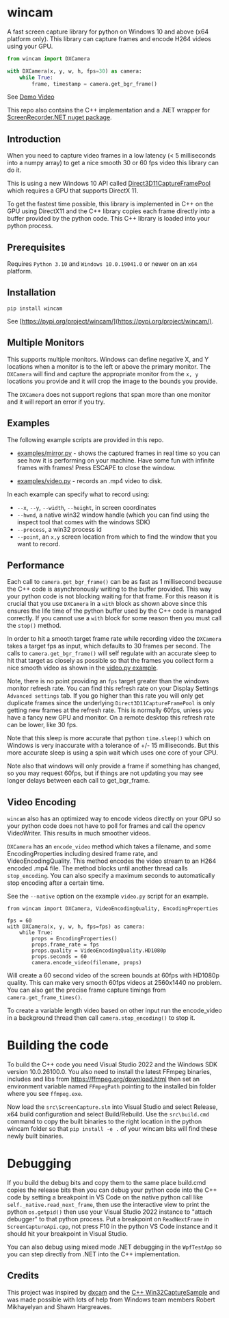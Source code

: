 # wincam

A fast screen capture library for python on Windows 10 and above (x64 platform only).
This library can capture frames and encode H264 videos using your GPU.

```python
from wincam import DXCamera

with DXCamera(x, y, w, h, fps=30) as camera:
    while True:
        frame, timestamp = camera.get_bgr_frame()
```

See [Demo Video](https://youtu.be/og7-3b0bsuo)

This repo also contains the C++ implementation and a .NET wrapper for
[ScreenRecorder.NET nuget package](src/ScreenRecorder.Net/readme.md).

## Introduction

When you need to capture video frames in a low latency (< 5 milliseconds into a numpy array)
to get a nice smooth 30 or 60 fps video this library can do it.

This is using a new Windows 10 API called
[Direct3D11CaptureFramePool](https://learn.microsoft.com/en-us/uwp/api/windows.graphics.capture.direct3d11captureframepool?view=winrt-26100)
which requires a GPU that supports DirectX 11.

To get the fastest time possible, this library is implemented in C++ on the GPU using DirectX11 and the C++ library
copies each frame directly into a buffer provided by the python code. This C++ library is loaded into your python
process.

## Prerequisites

Requires `Python 3.10` and `Windows 10.0.19041.0` or newer on an `x64` platform.

## Installation

```
pip install wincam
```

See [https://pypi.org/project/wincam/](https://pypi.org/project/wincam/).

## Multiple Monitors

This supports multiple monitors. Windows can define negative X, and Y locations when a monitor is to the left or above
the primary monitor. The `DXCamera` will find and capture the appropriate monitor from the `x, y` locations you provide
and it will crop the image to the bounds you provide.

The `DXCamera` does not support regions that span more than one monitor and it will report an error if you try.

## Examples

The following example scripts are provided in this repo.

- [examples/mirror.py](examples/mirror.py) - shows the captured frames in real time so you can see how it is performing
on your machine. Have some fun with infinite frames with frames!  Press ESCAPE to close the window.

- [examples/video.py](examples/video.py) - records an .mp4 video to disk.

In each example can specify what to record using:
- `--x`, `--y`, `--width`, `--height`, in screen coordinates
- `--hwnd`, a native win32 window handle (which you can find using the inspect tool that comes with the windows SDK)
- `--process`, a win32 process id
- `--point`, an `x,y` screen location from which to find the window that you want to record.


## Performance

Each call to `camera.get_bgr_frame()` can be as fast as 1 millisecond because the C++ code is asynchronously writing to
the buffer provided. This way your python code is not blocking waiting for that frame. For this reason it is crucial
that you use `DXCamera` in a `with` block as shown above since this ensures the life time of the python buffer used by
the C++ code is managed correctly. If you cannot use a `with` block for some reason then you must call the `stop()`
method.

In order to hit a smooth target frame rate while recording video the `DXCamera` takes a target fps as input, which
defaults to 30 frames per second. The calls to `camera.get_bgr_frame()` will self regulate with an accurate sleep
to hit that target as closely as possible so that the frames you collect form a nice smooth video as shown in the
[video.py example](examples/video.py).

Note, there is no point providing an `fps` target greater than the windows monitor refresh rate. You can find this
refresh rate on your Display Settings `Advanced settings` tab. If you go higher than this rate you will only get
duplicate frames since the underlying `Direct3D11CaptureFramePool` is only getting new frames at the refresh rate. This
is normally 60fps, unless you have a fancy new GPU and monitor. On a remote desktop this refresh rate can be lower,
like 30 fps.

Note that this sleep is more accurate that python `time.sleep()` which on Windows is very inaccurate with a
tolerance of +/- 15 milliseconds.  But this more accurate sleep is using a spin wait which uses one core of your CPU.

Note also that windows will only provide a frame if something has changed, so you may request 60fps, but if
things are not updating you may see longer delays between each call to get_bgr_frame.

## Video Encoding

`wincam` also has an optimized way to encode videos directly on your GPU so your python code does not have to poll for
frames and call the opencv VideoWriter.  This results in much smoother videos.

`DXCamera` has an `encode_video` method which takes a filename, and some EncodingProperties including desired frame
rate, and VideoEncodingQuality.  This method encodes the video stream to an H264 encoded .mp4 file.  The method blocks
until another thread calls `stop_encoding`.  You can also specify a maximum seconds to automatically stop encoding after
a certain time.

See the `--native` option on the example `video.py` script for an example.

```pyhton
from wincam import DXCamera, VideoEncodingQuality, EncodingProperties

fps = 60
with DXCamera(x, y, w, h, fps=fps) as camera:
    while True:
        props = EncodingProperties()
        props.frame_rate = fps
        props.quality = VideoEncodingQuality.HD1080p
        props.seconds = 60
        camera.encode_video(filename, props)
```

Will create a 60 second video of the screen bounds at 60fps with HD1080p quality. This can make very smooth
60fps videos at 2560x1440 no problem. You can also get the precise frame capture timings from
`camera.get_frame_times()`.

To create a variable length video based on other input run the encode_video in a background thread then call
`camera.stop_encoding()` to stop it.

# Building the code

To build the C++ code you need Visual Studio 2022 and the Windows SDK version 10.0.26100.0.  You also need to install
the latest FFmpeg binaries, includes and libs from https://ffmpeg.org/download.html then set an environment variable
named  `FFmpegPath` pointing to the installed bin folder where you see `ffmpeg.exe`.

Now load the `src\ScreenCapture.sln` into Visual Studio and select Release, x64 build configuration and select
Build/Rebuild.  Use the `src\build.cmd` command to copy the built binaries to the right location in the
python wincam folder so that `pip install -e .` of your wincam bits will find these newly built binaries.

# Debugging

If you build the debug bits and copy them to the same place build.cmd copies the release bits then you can debug your
python code into the C++ code by setting a breakpoint in VS Code on the native python call like
`self._native.read_next_frame`, then use the interactive view to print the python `os.getpid()` then use your Visual
Studio 2022 instance to "attach debugger" to that python process.  Put a breakpoint on `ReadNextFrame` in
`ScreenCaptureApi.cpp`, not press F10 in the python VS Code instance and it should hit your breakpoint in Visual Studio.

You can also debug using mixed mode .NET debugging in the `WpfTestApp` so you can step directly from .NET into the C++
implementation.

## Credits

This project was inspired by [dxcam](https://github.com/ra1nty/DXcam) and the
[C++ Win32CaptureSample](https://github.com/robmikh/win32capturesample) and was made possible with lots of help from
Windows team members Robert Mikhayelyan and Shawn Hargreaves.

